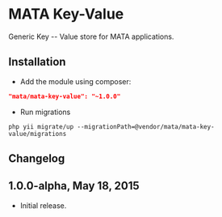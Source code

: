 MATA Key-Value
==========================================

Generic Key -- Value store for MATA applications.

Installation
------------

- Add the module using composer: 

```json
"mata/mata-key-value": "~1.0.0"
```

-  Run migrations
```
php yii migrate/up --migrationPath=@vendor/mata/mata-key-value/migrations
```


Changelog
---------

## 1.0.0-alpha, May 18, 2015

- Initial release.
